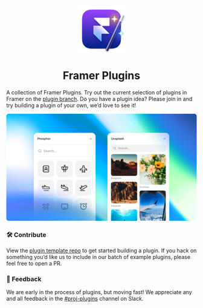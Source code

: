 <p align="center">
  <img src="assets/images/icon.png" height="128">
  <h1 align="center">Framer Plugins</h1>
</p>

A collection of Framer Plugins. Try out the current selection of plugins in Framer on the [plugin branch](https://features-plugin.beta.framer.com/projects/). Do you have a plugin idea? Please join in and try building a plugin of your own, we’d love to see it! 

![plugins](assets/images/plugins.png)

### 🛠️ Contribute

View the [plugin template repo](https://github.com/framer/plugin) to get started building a plugin. If you hack on something you’d like us to include in our batch of example plugins, please feel free to open a PR.

### 🔮 Feedback

We are early in the process of plugins, but moving fast! We appreciate any and all feedback in the [#proj-plugins](https://framer-team.slack.com/archives/C06L5H5ADK2) channel on Slack.
